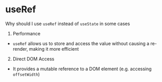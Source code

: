# useRef
Why should I use `useRef` instead of `useState` in some cases
1. Performance
-  `useRef` allows us to store and access the value without causing a re-render, making it more efficient
2. Direct DOM Access
- It provides a mutable reference to a DOM element (e.g. accessing `offsetWidth`) 
